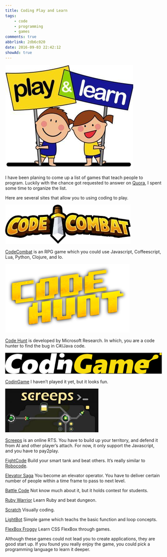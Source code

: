 ```yaml
---
title: Coding Play and Learn
tags:
    - code
    - programming
    - games
comments: true
abbrlink: 2db6c020
date: 2016-09-03 22:42:12
showAd: true
---
```


![](/img/play_learn_head.jpg)

I have been planing to come up a list of games that teach people to program. Luckily with the chance got requested to answer on [Quora](https://www.quora.com/Whats-a-good-way-to-learn-how-to-code-very-easily), I spent some time to organize the list.

<!-- more -->

Here are several sites that allow you to using coding to play.

![](/img/play_learn_code_combat.jpeg)

[CodeCombat](https://codecombat.com/) is an RPG game which you could use Javascript, Coffeescript, Lua, Python, Clojure, and Io.

![](/img/play_learn_code_hunt.png)

[Code Hunt](https://www.codehunt.com/) is developed by Microsoft Research. In which, you are a code hunter to find the bug in C#/Java code.

![](/img/play_learn_codingame.jpg)

[CodinGame](https://www.codingame.com/start) I haven’t played it yet, but it looks fun.

![](/img/play_learn_creeps.jpg)

[Screeps](https://screeps.com/) is an online RTS. You have to build up your territory, and defend it from AI and other player’s attach. For now, it only support the Javascript, and you have to pay2play.

[FightCode](http://fightcodegame.com/) Build your smart tank and beat others. It’s really similar to [Robocode](http://robocode.sourceforge.net/).

[Elevator Saga](http://play.elevatorsaga.com/) You become an elevator operator. You have to deliver certain number of people within a time frame to pass to next level.

[Battle Code](https://www.battlecode.org/) Not know much about it, but it holds contest for students.

[Ruby Warrior](https://www.bloc.io/ruby-warrior/#/warriors) Learn Ruby and beat dungeon.

[Scratch](https://scratch.mit.edu/) Visually coding.

[LightBot](https://lightbot.com/) Simple game which teachs the basic function and loop concepts.

[FlexBox Froggy](http://flexboxfroggy.com/) Learn CSS FlexBox through games.

Although these games could not lead you to create applications, they are good start up. If you found you really enjoy the game, you could pick a programming language to learn it deeper.

